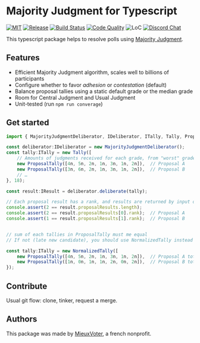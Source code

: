 # Majority Judgment for Typescript

[![MIT](https://img.shields.io/github/license/MieuxVoter/majority-judgment-library-typescript?style=for-the-badge)](LICENSE)
[![Release](https://img.shields.io/github/v/release/MieuxVoter/majority-judgment-library-typescript?include_prereleases&style=for-the-badge)](https://github.com/MieuxVoter/majority-judgment-library-typescript/releases)
[![Build Status](https://img.shields.io/github/workflow/status/MieuxVoter/majority-judgment-library-typescript/typescript?style=for-the-badge)](https://github.com/MieuxVoter/majority-judgment-library-typescript/actions/workflows/typescript.yml)
[![Code Quality](https://img.shields.io/codefactor/grade/github/MieuxVoter/majority-judgment-library-typescript?style=for-the-badge)](https://www.codefactor.io/repository/github/mieuxvoter/majority-judgment-library-typescript)
![LoC](https://img.shields.io/tokei/lines/github/MieuxVoter/majority-judgment-library-typescript?style=for-the-badge)
[![Discord Chat](https://img.shields.io/discord/705322981102190593.svg?style=for-the-badge)](https://discord.gg/rAAQG9S)

This typescript package helps to resolve polls using [Majority Judgment](https://fr.wikipedia.org/wiki/Jugement_majoritaire).

## Features

-   Efficient Majority Judgment algorithm, scales well to billions of participants
-   Configure whether to favor _adhesion_ or _contestation_ (default)
-   Balance proposal tallies using a static default grade or the median grade
-   Room for Central Judgment and Usual Judgment
-   Unit-tested (run `npm run converage`)

## Get started

```typescript
import { MajorityJudgmentDeliberator, IDeliberator, ITally, Tally, ProposalTally, IResult, NormalizedTally } from "majority-judgment";

const deliberator:IDeliberator = new MajorityJudgmentDeliberator();
const tally:ITally = new Tally([
    // Amounts of judgments received for each grade, from "worst" grade to "best" grade
    new ProposalTally([4n, 5n, 2n, 1n, 3n, 1n, 2n]),  // Proposal A
    new ProposalTally([3n, 6n, 2n, 1n, 3n, 1n, 2n]),  // Proposal B
    // …
}, 18);

const result:IResult = deliberator.deliberate(tally);

// Each proposal result has a rank, and results are returned by input order
console.assert(2 == result.proposalResults.length);
console.assert(2 == result.proposalResults[0].rank);  // Proposal A
console.assert(1 == result.proposalResults[1].rank);  // Proposal B


// sum of each tallies in ProposalTally must me equal
// If not (late new candidate), you should use NormalizedTally instead of Tally

const tally:ITally = new NormalizedTally([
    new ProposalTally([4n, 5n, 2n, 1n, 3n, 1n, 2n]),  // Proposal A total tallies = 18
    new ProposalTally([1n, 0n, 1n, 1n, 2n, 0n, 2n]),  // Proposal B total tallies = 7 (!= Proposal A)
});
```

## Contribute

Usual git flow: clone, tinker, request a merge.

## Authors

This package was made by [MieuxVoter](https://mieuxvoter.fr/), a french nonprofit.
